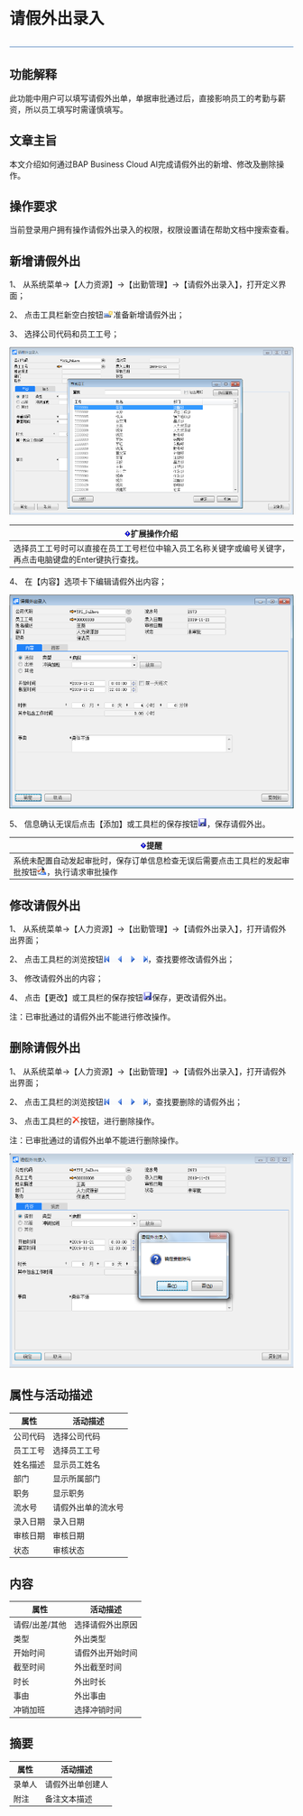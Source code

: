 # 请假外出录入

 ![1574417197089](rlzy_cqgl_Images/common/headLine.png)

 

## 功能解释

此功能中用户可以填写请假外出单，单据审批通过后，直接影响员工的考勤与薪资，所以员工填写时需谨慎填写。

 

## 文章主旨

本文介绍如何通过BAP Business Cloud AI完成请假外出的新增、修改及删除操作。

## 操作要求

当前登录用户拥有操作请假外出录入的权限，权限设置请在帮助文档中搜索查看。

## 新增请假外出

1、 从系统菜单->【人力资源】->【出勤管理】->【请假外出录入】，打开定义界面； 

2、 点击工具栏新空白按钮![img](rlzy_cqgl_Images/common/新建.png)准备新增请假外出；

3、 选择公司代码和员工工号；

![img](rlzy_cqgl_Images/请假外出录入1.png)

 

| ![System_CAPS_ICON_important.jpg](rlzy_cqgl_Images/common/gth.png)**扩展操作介绍** |
| ------------------------------------------------------------ |
| 选择员工工号时可以直接在员工工号栏位中输入员工名称关键字或编号关键字，再点击电脑键盘的Enter键执行查找。 |

4、 在【内容】选项卡下编辑请假外出内容；

![img](rlzy_cqgl_Images/请假外出录入2.png)

5、 信息确认无误后点击【添加】或工具栏的保存按钮![img](rlzy_cqgl_Images/common/保存.png)，保存请假外出。

|![System_CAPS_ICON_important.jpg](rlzy_cqgl_Images/common/gth.png)**提醒** |
| ------------------------------------------------------------ |
| 系统未配置自动发起审批时，保存订单信息检查无误后需要点击工具栏的发起审批按钮![img](rlzy_cqgl_Images/common/审批.png)，执行请求审批操作 |

## 修改请假外出

1、 从系统菜单->【人力资源】->【出勤管理】->【请假外出录入】，打开请假外出界面；

2、 点击工具栏的浏览按钮![img](rlzy_cqgl_Images/common/翻页.png)，查找要修改请假外出；

3、 修改请假外出的内容；

4、 点击【更改】或工具栏的保存按钮![img](rlzy_cqgl_Images/common/保存.png)保存，更改请假外出。

注：已审批通过的请假外出不能进行修改操作。

## 删除请假外出

1、 从系统菜单->【人力资源】->【出勤管理】->【请假外出录入】，打开请假外出界面；

2、 点击工具栏的浏览按钮![img](rlzy_cqgl_Images/common/翻页.png)，查找要删除的请假外出；

3、 点击工具栏的![img](rlzy_cqgl_Images/common/删除.png)按钮，进行删除操作。

注：已审批通过的请假外出单不能进行删除操作。

![img](rlzy_cqgl_Images/请假外出录入3.png)

## 属性与活动描述

| **属性** | **活动描述**       |
| -------- | ------------------ |
| 公司代码 | 选择公司代码       |
| 员工工号 | 选择员工工号       |
| 姓名描述 | 显示员工姓名       |
| 部门     | 显示所属部门       |
| 职务     | 显示职务           |
| 流水号   | 请假外出单的流水号 |
| 录入日期 | 录入日期           |
| 审核日期 | 审核日期           |
| 状态     | 审核状态           |

## 内容

| **属性**       | **活动描述**     |
| -------------- | ---------------- |
| 请假/出差/其他 | 选择请假外出原因 |
| 类型           | 外出类型         |
| 开始时间       | 请假外出开始时间 |
| 截至时间       | 外出截至时间     |
| 时长           | 外出时长         |
| 事由           | 外出事由         |
| 冲销加班       | 选择冲销时间     |

## 摘要

| **属性** | **活动描述**     |
| -------- | ---------------- |
| 录单人   | 请假外出单创建人 |
| 附注     | 备注文本描述     |

 
